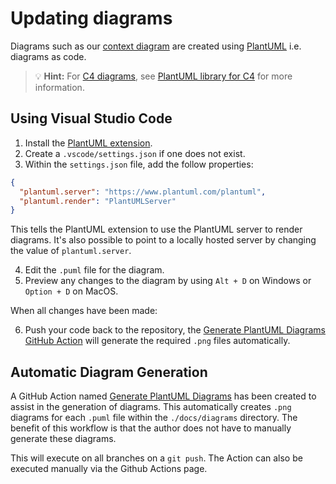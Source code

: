# Updating diagrams

Diagrams such as our [context diagram](/docs/diagrams/context-diagram.png) are created
using [PlantUML](https://plantuml.com/) i.e. diagrams as code.

> 💡 **Hint:** For [C4 diagrams](https://c4model.com/),
> see [PlantUML library for C4](https://github.com/plantuml-stdlib/C4-PlantUML) for more information.

## Using Visual Studio Code

1. Install the [PlantUML extension](https://marketplace.visualstudio.com/items?itemName=jebbs.plantuml).
2. Create a `.vscode/settings.json` if one does not exist.
3. Within the `settings.json` file, add the follow properties:

```json
{
  "plantuml.server": "https://www.plantuml.com/plantuml",
  "plantuml.render": "PlantUMLServer"
}
```

This tells the PlantUML extension to use the PlantUML server to render diagrams. It's also possible to point to a
locally hosted server by changing the value of `plantuml.server`.

4. Edit the `.puml` file for the diagram.
5. Preview any changes to the diagram by using `Alt + D` on Windows or `Option + D` on MacOS.

When all changes have been made:

6. Push your code back to the repository, the [Generate PlantUML Diagrams GitHub Action](#automatic-diagram-generation) will generate the required `.png`
   files automatically.

## Automatic Diagram Generation

A GitHub Action named [Generate PlantUML Diagrams](https://github.com/ministryofjustice/hmpps-integration-api/blob/main/.github/workflows/generate-plantuml-diagrams.yml)
has been created to assist in the generation of diagrams. This automatically creates `.png` diagrams for each `.puml`
file within the `./docs/diagrams` directory. The benefit of this workflow is that the author does not have to manually
generate these diagrams.

This will execute on all branches on a `git push`. The Action can also be executed manually via the Github Actions page.
